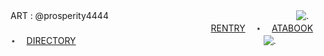 ART : @prosperity4444
ㅤㅤㅤㅤㅤㅤㅤㅤㅤㅤㅤㅤㅤㅤㅤㅤㅤㅤㅤㅤㅤㅤㅤ![.](https://i.postimg.cc/X76VV0d2/github-20250914151012.png)
⠀⠀⠀⠀⠀⠀⠀⠀⠀⠀⠀⠀⠀⠀⠀⠀⠀⠀⠀⠀⠀⠀⠀⠀⠀⠀⠀⠀⠀⠀ㅤ[RENTRY](https://rentry.co/ROMARlTIME)ㅤ ⋆ ㅤ[ATABOOK](https://missnurse.atabook.org/)ㅤ ⋆ ㅤ[DIRECTORY]()
ㅤㅤㅤㅤㅤㅤㅤㅤㅤㅤㅤㅤㅤㅤㅤㅤㅤㅤㅤㅤㅤㅤㅤ![.](https://i.postimg.cc/SNRnM4Jm/github-20250914151017.png)
